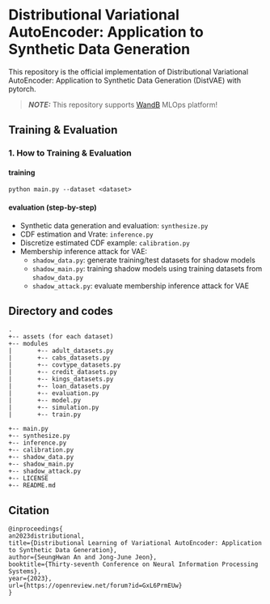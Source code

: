 # Distributional Variational AutoEncoder: Application to Synthetic Data Generation

This repository is the official implementation of Distributional Variational AutoEncoder: Application to Synthetic Data Generation (DistVAE) with pytorch. 

> **_NOTE:_** This repository supports [WandB](https://wandb.ai/site) MLOps platform!

## Training & Evaluation 

### 1. How to Training & Evaluation  

#### training
```
python main.py --dataset <dataset>
```   

#### evaluation (step-by-step)
- Synthetic data generation and evaluation: `synthesize.py`
- CDF estimation and Vrate: `inference.py`
- Discretize estimated CDF example: `calibration.py`
- Membership inference attack for VAE: 
  - `shadow_data.py`: generate training/test datasets for shadow models
  - `shadow_main.py`: training shadow models using training datasets from `shadow_data.py`
  - `shadow_attack.py`: evaluate membership inference attack for VAE

## Directory and codes

```
.
+-- assets (for each dataset)
+-- modules 
|       +-- adult_datasets.py
|       +-- cabs_datasets.py
|       +-- covtype_datasets.py
|       +-- credit_datasets.py
|       +-- kings_datasets.py
|       +-- loan_datasets.py
|       +-- evaluation.py
|       +-- model.py
|       +-- simulation.py
|       +-- train.py

+-- main.py
+-- synthesize.py
+-- inference.py
+-- calibration.py
+-- shadow_data.py
+-- shadow_main.py
+-- shadow_attack.py
+-- LICENSE
+-- README.md
```

## Citation
```
@inproceedings{
an2023distributional,
title={Distributional Learning of Variational AutoEncoder: Application to Synthetic Data Generation},
author={SeungHwan An and Jong-June Jeon},
booktitle={Thirty-seventh Conference on Neural Information Processing Systems},
year={2023},
url={https://openreview.net/forum?id=GxL6PrmEUw}
}
```
